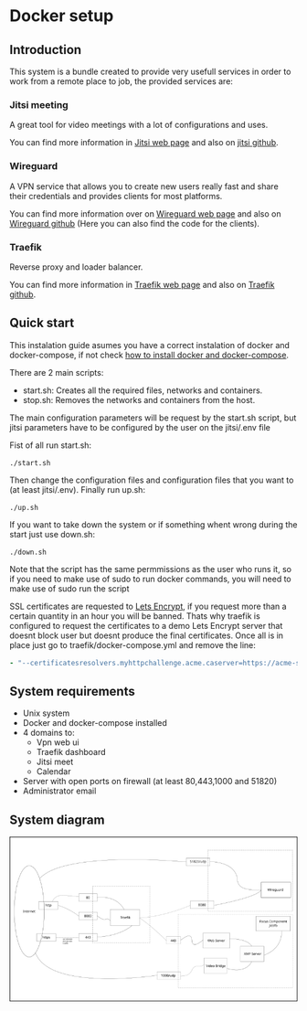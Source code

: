 # Docker setup

## Introduction

This system is a bundle created to provide very usefull services in order
to work from a remote place to job, the provided services are:

### Jitsi meeting

A great tool for video meetings with a lot of configurations and uses.

You can find more information in
[Jitsi web page](https://jitsi.org/jitsi-meet/) and also on
[jitsi github](https://github.com/jitsi).

### Wireguard

A VPN service that allows you to create new users really fast and share
their credentials and provides clients for most platforms.

You can find more information over on
[Wireguard web page](https://www.wireguard.com/) and also on
[Wireguard github](https://github.com/WireGuard)
(Here you can also find the code for the clients).

### Traefik

Reverse proxy and loader balancer.

You can find more information in
[Traefik web page](https://traefik.io/) and also on 
[Traefik github](https://github.com/traefik/traefik).

## Quick start

This instalation guide asumes you have a correct instalation of docker and
docker-compose, if not check 
[how to install docker and docker-compose](https://www.digitalocean.com/community/tutorials/how-to-install-and-use-docker-getting-started).

There are 2 main scripts:
- start.sh: Creates all the required files, networks and containers.
- stop.sh: Removes the networks and containers from the host.

The main configuration parameters will be request by the start.sh script,
but jitsi parameters have to be configured by the user on the jitsi/.env file


Fist of all run start.sh:
```
./start.sh
```
Then change the configuration files and configuration files that you want to
(at least jitsi/.env). Finally run up.sh:
```
./up.sh
```

If you want to take down the system or if something whent wrong during the
start just use down.sh:
```
./down.sh
```

Note that the script has the same permmissions as the user who runs it, so if
you need to make use of sudo to run docker commands, you will need to make use
of sudo run the script

SSL certificates are requested to [Lets Encrypt](https://letsencrypt.org/), if
you request more than a certain quantity in an hour you will be banned. Thats
why traefik is configured to request the certificates to a demo Lets Encrypt
server that doesnt block user but doesnt produce the final certificates.
Once all is in place just go to traefik/docker-compose.yml and remove the line:
``` yml
- "--certificatesresolvers.myhttpchallenge.acme.caserver=https://acme-staging-v02.api.letsencrypt.org/directory"
```
## System requirements

- Unix system
- Docker and docker-compose installed
- 4 domains to:
    - Vpn web ui
    - Traefik dashboard
    - Jitsi meet
    - Calendar
- Server with open ports on firewall (at least 80,443,1000 and 51820)
- Administrator email
## System diagram
![](docs/systemDiagram.png)


